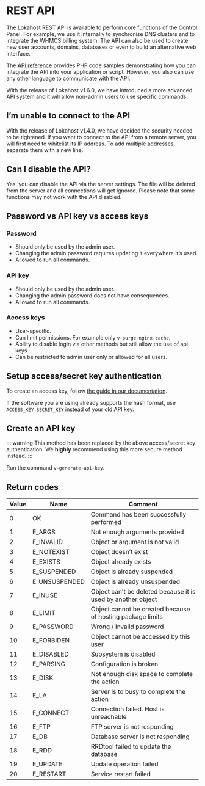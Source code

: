 # REST API

The Lokahost REST API is available to perform core functions of the Control Panel. For example, we use it internally to synchronise DNS clusters and to integrate the WHMCS billing system. The API can also be used to create new user accounts, domains, databases or even to build an alternative web interface.

The [API reference](../reference/api) provides PHP code samples demonstrating how you can integrate the API into your application or script. However, you also can use any other language to communicate with the API.

With the release of Lokahost v1.6.0, we have introduced a more advanced API system and it will allow non-admin users to use specific commands.

## I’m unable to connect to the API

With the release of Lokahost v1.4.0, we have decided the security needed to be tightened. If you want to connect to the API from a remote server, you will first need to whitelist its IP address. To add multiple addresses, separate them with a new line.

## Can I disable the API?

Yes, you can disable the API via the server settings. The file will be deleted from the server and all connections will get ignored. Please note that some functions may not work with the API disabled.

## Password vs API key vs access keys

### Password

- Should only be used by the admin user.
- Changing the admin password requires updating it everywhere it’s used.
- Allowed to run all commands.

### API key

- Should only be used by the admin user.
- Changing the admin password does not have consequences.
- Allowed to run all commands.

### Access keys

- User-specific.
- Can limit permissions. For example only `v-purge-nginx-cache`.
- Ability to disable login via other methods but still allow the use of api keys
- Can be restricted to admin user only or allowed for all users.

## Setup access/secret key authentication

To create an access key, follow [the guide in our documentation](../user-guide/account#api-access-keys).

If the software you are using already supports the hash format, use `ACCESS_KEY:SECRET_KEY` instead of your old API key.

## Create an API key

::: warning
This method has been replaced by the above access/secret key authentication. We **highly** recommend using this more secure method instead.
:::

Run the command `v-generate-api-key`.

## Return codes

| Value | Name          | Comment                                                      |
| ----- | ------------- | ------------------------------------------------------------ |
| 0     | OK            | Command has been successfully performed                      |
| 1     | E_ARGS        | Not enough arguments provided                                |
| 2     | E_INVALID     | Object or argument is not valid                              |
| 3     | E_NOTEXIST    | Object doesn’t exist                                         |
| 4     | E_EXISTS      | Object already exists                                        |
| 5     | E_SUSPENDED   | Object is already suspended                                  |
| 6     | E_UNSUSPENDED | Object is already unsuspended                                |
| 7     | E_INUSE       | Object can’t be deleted because it is used by another object |
| 8     | E_LIMIT       | Object cannot be created because of hosting package limits   |
| 9     | E_PASSWORD    | Wrong / Invalid password                                     |
| 10    | E_FORBIDEN    | Object cannot be accessed by this user                       |
| 11    | E_DISABLED    | Subsystem is disabled                                        |
| 12    | E_PARSING     | Configuration is broken                                      |
| 13    | E_DISK        | Not enough disk space to complete the action                 |
| 14    | E_LA          | Server is to busy to complete the action                     |
| 15    | E_CONNECT     | Connection failed. Host is unreachable                       |
| 16    | E_FTP         | FTP server is not responding                                 |
| 17    | E_DB          | Database server is not responding                            |
| 18    | E_RDD         | RRDtool failed to update the database                        |
| 19    | E_UPDATE      | Update operation failed                                      |
| 20    | E_RESTART     | Service restart failed                                       |
